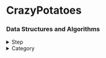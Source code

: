 # CrazyPotatoes
### Data Structures and Algorithms

<details>
<summary>Step</summary>
<div markdown="1">
  
  #### [Step 1](./step/step1)
|Number| Success|
|---|---|
|[1000](./step/step1/1000.py)|o|
|[1001](./step/step1/1001.py)|o|
|[1008](./step/step1/1008.py)|o|
|[10171](./step/step1/10171.py)|o|
|[10172](./step/step1/10172.py)|o|
|[10430](./step/step1/10430.py)|o|
|[10718](./step/step1/10718.py)|o|
|[10869](./step/step1/10869.py)|o|
|[10998](./step/step1/10998.py)|o|
|[2557](./step/step1/2557.py)|o|
|[2588](./step/step1/2588.py)|o|

  #### [Step 2](./step/step2)
|Number| Success|
|---|---|
|[1330](./step/step2/1330.py)|o|
|[14681](./step/step2/14681.py)|o|
|[2525](./step/step2/2525.py)|o|
|[2753](./step/step2/2753.py)|o|
|[2884](./step/step2/2884.py)|o|
|[9498](./step/step2/9498.py)|o|

  #### [Step 3](./step/step3)
|Number| Success|
|---|---|
|[10871](./step/step3/10871.py)|o|
|[10950](./step/step3/10950.py)|o|
|[11021](./step/step3/11021.py)|o|
|[11022](./step/step3/11022.py)|o|
|[15552](./step/step3/15552.py)|o|
|[2438](./step/step3/2438.py)|o|
|[2439](./step/step3/2439.py)|o|
|[2739](./step/step3/2739.py)|o|
|[2741](./step/step3/2741.py)|o|
|[2742](./step/step3/2742.py)|o|
|[8393](./step/step3/8393.py)|o|

  #### [Step 4](./step/step4)
|Number| Success|
|---|---|
|[10951](./step/step4/10951.py)|o|
|[10952](./step/step4/10952.py)|o|
|[1110](./step/step4/1110.py)|o|

  #### [Step 5](./step/step5)
|Number| Success|
|---|---|
|[10818](./step/step5/10818.py)|o|
|[1546](./step/step5/1546.py)|o|
|[2562](./step/step5/2562.py)|o|
|[2577](./step/step5/2577.py)|o|
|[3052](./step/step5/3052.py)|o|
|[4344](./step/step5/4344.py)|o|
|[8958](./step/step5/8958.py)|o|

  #### [Step 6](./step/step6)
|Number| Success|
|---|---|
|[1065](./step/step6/1065.py)|o|
|[15596](./step/step6/15596.py)|o|
|[4673](./step/step6/4673.py)|o|

  #### [Step 7](./step/step7)
|Number| Success|
|---|---|
|[10809](./step/step7/10809.py)|o|
|[1152](./step/step7/1152.py)|o|
|[1157](./step/step7/1157.py)|o|
|[11654](./step/step7/11654.py)|o|
|[11720](./step/step7/11720.py)|o|
|[1316](./step/step7/1316.py)|o|
|[2675](./step/step7/2675.py)|o|
|[2908](./step/step7/2908.py)|o|
|[2941](./step/step7/2941.py)|o|
|[5622](./step/step7/5622.py)|o|

  #### [Step 8](./step/step8)
|Number| Success|
|---|---|
|[1011](./step/step8/1011.py)|o|
|[10250](./step/step8/10250.py)|o|
|[10757](./step/step8/10757.py)|o|
|[1193](./step/step8/1193.py)|o|
|[1712](./step/step8/1712.py)|o|
|[2292](./step/step8/2292.py)|o|
|[2775](./step/step8/2775.py)|o|
|[2839](./step/step8/2839.py)|o|
|[2869](./step/step8/2869.py)|o|
|[4948](./step/step8/4948.py)|x|

  #### [Step 9](./step/step9)
|Number| Success|
|---|---|

  #### [Step 10](./step/step10)
|Number| Success|
|---|---|
 
</div>
</details>

<details>
<summary>Category</summary>
<div markdown="1">
  
  #### [Greedy](./category/greedy)
|Number| Success|
|---|---|

  #### [BFS](./category/bfs)
|Number| Success|
|---|---|

  #### [DFS](./category/dfs)
|Number| Success|
|---|---|
  
</div>
</details>
